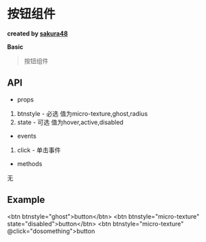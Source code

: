 # 按钮组件

**created by [sakura48](https://github.com/sakura48)**

**Basic**

> 按钮组件

## API

* props

1. btnstyle - 必选 值为micro-texture,ghost,radius
2. state - 可选 值为hover,active,disabled

* events

1. click - 单击事件

* methods

无

## Example

\<btn btnstyle="ghost"\>button\</btn\>
\<btn btnstyle="micro-texture" state="disabled"\>button\</btn\>
<btn btnstyle="micro-texture" @click="dosomething">button</btn>
